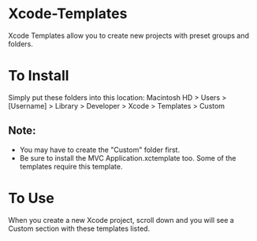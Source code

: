 # Xcode-Templates
Xcode Templates allow you to create new projects with preset groups and folders.

# To Install
Simply put these folders into this location:
Macintosh HD > Users > [Username] > Library > Developer > Xcode > Templates > Custom

## Note:
 * You may have to create the "Custom" folder first.
 * Be sure to install the MVC Application.xctemplate too. Some of the templates require this template. 

# To Use
When you create a new Xcode project, scroll down and you will see a Custom section with these templates listed.
